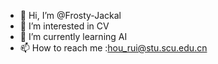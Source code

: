 - 👋 Hi, I’m @Frosty-Jackal
- 👀 I’m interested in CV
- 🌱 I’m currently learning AI
- 📫 How to reach me :hou_rui@stu.scu.edu.cn
